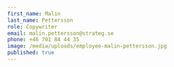 ```yaml
---
first_name: Malin
last_name: Pettersson
role: Copywriter
email: malin.pettersson@strateg.se
phone: +46 701 84 44 35
image: /media/uploads/employee-malin-pettersson.jpg
published: true
---
```

